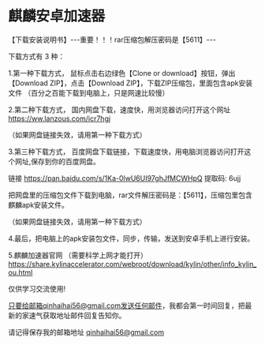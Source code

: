 # 麒麟安卓加速器

【下载安装说明书】---重要！！！rar压缩包解压密码是【5611】---


下载方式有 3 种：


1.第一种下载方式，
鼠标点击右边绿色【Clone or download】按钮，弹出【Download ZIP】，点击【Download ZIP】，下载ZIP压缩包，里面包含apk安装文件
（百分之百能下载到电脑上，只是网速比较慢）


2.第二种下载方式，
国内网盘下载，速度快，用浏览器访问打开这个网址
https://ww.lanzous.com/icr7hgj

（如果网盘链接失效，请用第一种下载方式）




3.第三种下载方式，
百度网盘下载链接，下载速度快，用电脑浏览器访问打开这个网址,保存到你的百度网盘。

链接
https://pan.baidu.com/s/1Ka-0lwU6UI97ghJfMCWHpQ 提取码: 6ujj

把网盘里的压缩包文件下载到电脑，rar文件解压密码是：【5611】，压缩包里包含麒麟apk安装文件。

（如果网盘链接失效，请用第一种下载方式）


4.最后，把电脑上的apk安装包文件，同步，传输，发送到安卓手机上进行安装。


5.麒麟加速器官网  （需要科学上网才能打开）
https://share.kylinaccelerator.com/webroot/download/kylin/other/info_kylin_ou.html

仅供学习交流使用!

只要给邮箱qinhaihai56@gmail.com发送任何邮件，我都会第一时间回复，把最新的家速气获取地址邮件回复告知你。

请记得保存我的邮箱地址  qinhaihai56@gmail.com
